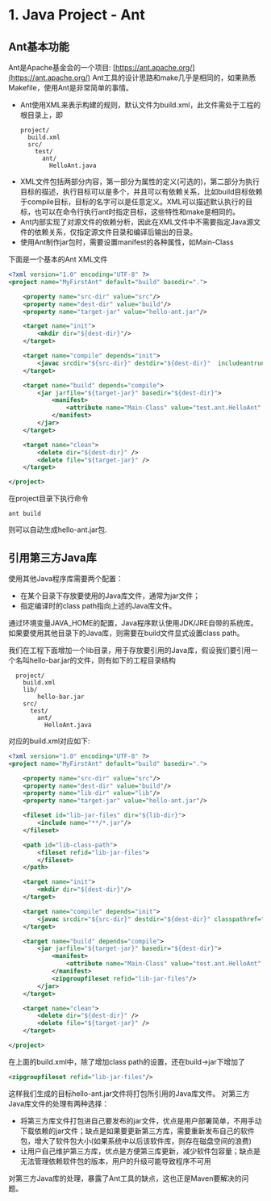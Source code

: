 # 1. Java Project - Ant
## Ant基本功能
Ant是Apache基金会的一个项目: [https://ant.apache.org/](https://ant.apache.org/)
Ant工具的设计思路和make几乎是相同的，如果熟悉Makefile，使用Ant是非常简单的事情。

* Ant使用XML来表示构建的规则，默认文件为build.xml，此文件需处于工程的根目录上，即
  ```
  project/
    build.xml
    src/
      test/
        ant/
          HelloAnt.java
  ```
* XML文件包括两部分内容，第一部分为属性的定义(可选的)，第二部分为执行目标的描述，执行目标可以是多个，并且可以有依赖关系，比如build目标依赖于compile目标，目标的名字可以是任意定义。XML可以描述默认执行的目标，也可以在命令行执行ant时指定目标，这些特性和make是相同的。
* Ant内部实现了对源文件的依赖分析，因此在XML文件中不需要指定Java源文件的依赖关系，仅指定源文件目录和编译后输出的目录。
* 使用Ant制作jar包时，需要设置manifest的各种属性，如Main-Class

下面是一个基本的Ant XML文件

```xml
<?xml version="1.0" encoding="UTF-8" ?>
<project name="MyFirstAnt" default="build" basedir=".">

    <property name="src-dir" value="src"/>
    <property name="dest-dir" value="build"/>
    <property name="target-jar" value="hello-ant.jar"/>

    <target name="init">
        <mkdir dir="${dest-dir}"/>
    </target>

    <target name="compile" depends="init">
        <javac srcdir="${src-dir}" destdir="${dest-dir}"  includeantruntime="false"/>
    </target>

    <target name="build" depends="compile">
        <jar jarfile="${target-jar}" basedir="${dest-dir}">
            <manifest>
                <attribute name="Main-Class" value="test.ant.HelloAnt" />
            </manifest>
        </jar>
    </target>

    <target name="clean">
        <delete dir="${dest-dir}" />
        <delete file="${target-jar}" />
    </target>

</project>
```
在project目录下执行命令
```
ant build
```
则可以自动生成hello-ant.jar包.

## 引用第三方Java库
使用其他Java程序库需要两个配置：
* 在某个目录下存放要使用的Java库文件，通常为jar文件；
* 指定编译时的class path指向上述的Java库文件。

通过环境变量JAVA_HOME的配置，Java程序默认使用JDK/JRE自带的系统库。如果要使用其他目录下的Java库，则需要在build文件显式设置class path。

我们在工程下面增加一个lib目录，用于存放要引用的Java库，假设我们要引用一个名叫hello-bar.jar的文件，则有如下的工程目录结构

```
  project/
    build.xml
    lib/
        hello-bar.jar
    src/
      test/
        ant/
          HelloAnt.java
```
对应的build.xml对应如下:
```xml
<?xml version="1.0" encoding="UTF-8" ?>
<project name="MyFirstAnt" default="build" basedir=".">

    <property name="src-dir" value="src"/>
    <property name="dest-dir" value="build"/>
    <property name="lib-dir" value="lib"/>
    <property name="target-jar" value="hello-ant.jar"/>

    <fileset id="lib-jar-files" dir="${lib-dir}">
        <include name="**/*.jar"/>
    </fileset>

    <path id="lib-class-path">
        <fileset refid="lib-jar-files">
        </fileset>
    </path>

    <target name="init">
        <mkdir dir="${dest-dir}"/>
    </target>

    <target name="compile" depends="init">
        <javac srcdir="${src-dir}" destdir="${dest-dir}" classpathref="lib-class-path" includeantruntime="false"/>
    </target>

    <target name="build" depends="compile">
        <jar jarfile="${target-jar}" basedir="${dest-dir}">
            <manifest>
                <attribute name="Main-Class" value="test.ant.HelloAnt" />
            </manifest>
            <zipgroupfileset refid="lib-jar-files"/>
        </jar>
    </target>

    <target name="clean">
        <delete dir="${dest-dir}" />
        <delete file="${target-jar}" />
    </target>

</project>
```
在上面的build.xml中，除了增加class path的设置，还在build->jar下增加了
```xml
<zipgroupfileset refid="lib-jar-files"/>
```
这样我们生成的目标hello-ant.jar文件将打包所引用的Java库文件。
对第三方Java库文件的处理有两种选择：

* 将第三方库文件打包进自己要发布的jar文件，优点是用户部署简单，不用手动下载依赖的jar文件；缺点是如果要更新第三方库，需要重新发布自己的软件包，增大了软件包大小(如果系统中以后该软件库，则存在磁盘空间的浪费)
* 让用户自己维护第三方库，优点是方便第三库更新，减少软件包容量；缺点是无法管理依赖软件包的版本，用户的升级可能导致程序不可用

对第三方Java库的处理，暴露了Ant工具的缺点，这也正是Maven要解决的问题。